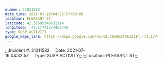 ```yaml
---
number: 21011582
date_time: 2021-07-16T04:32:57+00:00
location: PLEASANT ST
latitude: 42.39695349632114
longitude: -71.17741374436746
type: SUSP ACTIVITY
google_maps_link: https://maps.google.com/?q=42.39695349632114,-71.17741374436746
---
```


;;;Incident #: 21011582     Date: 2021‐07‐16 04:32:57     Type: SUSP ACTIVITY;;;;;;Location: PLEASANT ST;;;
